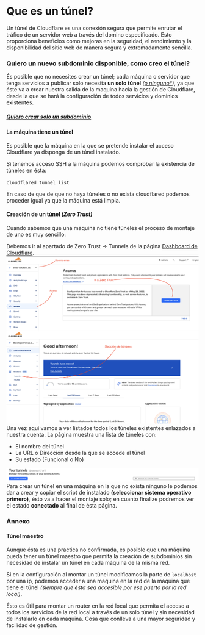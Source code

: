 # Que es un túnel?
Un túnel de Cloudflare es una conexión segura que permite enrutar el tráfico de un servidor web a través del domino especificado. Esto proporciona beneficios como mejoras en la seguridad, el rendimiento y la disponibilidad del sitio web de manera segura y extremadamente sencilla.

### Quiero un nuevo subdominio disponible, como creo el túnel?
És posible que no necesites crear un túnel; cada máquina o servidor que tenga servicios a publicar solo necesita __un solo túnel__ _([o ninguno*](#tunel-maestro))_,
ya que éste va a crear nuestra salida de la maquina hacia la gestión de Cloudflare, desde la que se hará la configuración de todos servicios y dominios existentes.

##### [Quiero crear solo un subdominio](basic_config.md)

#### La máquina tiene un túnel
Es posible que la máquina en la que se pretende instalar el acceso Cloudflare ya
disponga de un túnel instalado.  

Si tenemos acceso SSH a la máquina podemos comprobar la existencia de túneles en
ésta:  

`cloudflared tunnel list`

En caso de que de que no haya túneles o no exista cloudflared podemos proceder igual ya que la máquina está limpia.

#### Creación de un túnel _(Zero Trust)_
Cuando sabemos que una maquina no tiene túneles el proceso de montaje de uno es muy sencillo:  

Debemos ir al apartado de Zero Trust → Tunnels de la página [Dashboard de Cloudflare](https://one.dash.cloudflare.com/).
![DemoZeroTrust](ZeroTrust.png)
![SeccionTunelesDemo](Tuneles.png)
Una vez aquí vamos a ver listados todos los túneles existentes enlazados a nuestra cuenta.
La página muestra una lista de túneles con:  
 
- El nombre del túnel  
- La URL o Dirección desde la que se accede al túnel  
- Su estado (Funcional o No)  

![CrearTunel](CreateTunel.png)
Para crear un túnel en una máquina en la que no exista ninguno le podemos dar a crear
y copiar el script de instalado __(seleccionar sistema operativo primero)__, ésto va a hacer el montaje solo; en cuanto finalize podremos ver el estado __conectado__ al final de ésta página.  

### Annexo
#### Túnel maestro
Aunque ésta es una practica no confirmada, es posible que una máquina pueda tener un túnel maestro que permita la creación de subdominios sin necesidad de instalar un túnel en cada máquina de la misma red.

Si en la configuración al montar un túnel modificamos la parte de `localhost` por una ip, podemos acceder a una maquina en la red de la máquina que tiene el túnel _(siempre que ésta sea accesible por ese puerto por la red local)_.

Ésto es útil para montar un router en la red local que permita el acceso a todos los servicios de la red local a través de un solo túnel y sin necesidad de instalarlo en cada máquina. Cosa que conlleva a una mayor seguridad y facilidad de gestión.

<style>
.search-results {
  display: none;
}
</style>
